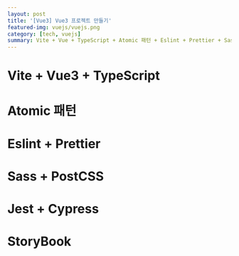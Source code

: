 ```yaml
---
layout: post
title: '[Vue3] Vue3 프로젝트 만들기'
featured-img: vuejs/vuejs.png
category: [tech, vuejs]
summary: Vite + Vue + TypeScript + Atomic 패턴 + Eslint + Prettier + Sass + Jest + Cypress + Storybook를 적용한 Vue3 프로젝트를 만들어보겠습니다.
---
```


# Vite + Vue3 + TypeScript

# Atomic 패턴

# Eslint + Prettier

# Sass + PostCSS

# Jest + Cypress

# StoryBook